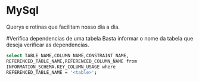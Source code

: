 # MySql
Querys e rotinas que facilitam nosso dia a dia.


#Verifica dependencias de uma tabela
Basta informar o nome da tabela que deseja verificar as dependencias.
```sh
select TABLE_NAME,COLUMN_NAME,CONSTRAINT_NAME, 
REFERENCED_TABLE_NAME,REFERENCED_COLUMN_NAME from 
INFORMATION_SCHEMA.KEY_COLUMN_USAGE where 
REFERENCED_TABLE_NAME = '<table>'; 

```
